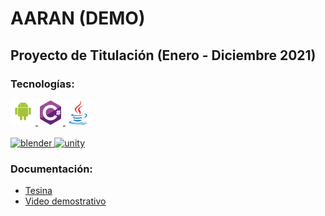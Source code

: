 # AARAN (DEMO)

## Proyecto de Titulación (Enero - Diciembre 2021)

### Tecnologías:

<p align="left"> 
 <a href="https://developer.android.com" target="_blank" rel="noreferrer"> 
  <img src="https://raw.githubusercontent.com/devicons/devicon/master/icons/android/android-original-wordmark.svg" alt="android" width="40" height="40"/> 
 </a> 
 <a href="https://www.w3schools.com/cs/" target="_blank" rel="noreferrer"> 
  <img src="https://raw.githubusercontent.com/devicons/devicon/master/icons/csharp/csharp-original.svg" alt="csharp" width="40" height="40"/> 
 </a> 
 <a href="https://www.java.com" target="_blank" rel="noreferrer"> 
  <img src="https://raw.githubusercontent.com/devicons/devicon/master/icons/java/java-original.svg" alt="java" width="40" height="40"/> 
 </a> 
 <br></br>
  <a href="https://www.blender.org/" target="_blank" rel="noreferrer"> 
  <img src="https://download.blender.org/branding/community/blender_community_badge_white.svg" alt="blender" width="40" height="40"/> 
 </a> 
 <a href="https://unity.com/" target="_blank" rel="noreferrer"> 
  <img src="https://www.vectorlogo.zone/logos/unity3d/unity3d-icon.svg" alt="unity" width="40" height="40"/> 
 </a>
</p>
 
### Documentación:
- [Tesina](https://drive.google.com/file/d/1-dnaRKLk2FoY6lKyzcy4EvqHvkiYDppZ/view?usp=share_link)
- [Video demostrativo](https://drive.google.com/file/d/1XqRUNA_oArEBiUMNIuHLRhu8xM4QSWXU/view?usp=share_link)
